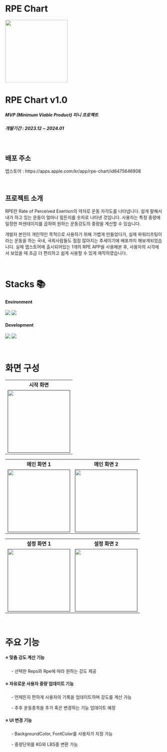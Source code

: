 <h1>RPE Chart</h1>
<img src="https://github.com/SANGDOLEE/MiniProject_RPEChart/assets/108053426/3e803547-ba2c-4bbe-a12e-42266a5e7d0a" width="200px;" alt=""/>
<br/>


<h1>RPE Chart v1.0</h1>
<h5> MVP (Minimum Viable Product) 미니 프로젝트 </h5>
<h5> 개발기간 : 2023.12 ~ 2024.01 </h5>

<br/>

<h2> 배포 주소 </h2>
<p> 앱스토어 : https://apps.apple.com/kr/app/rpe-chart/id6475646908 </p>

<br/>

<h2> 프로젝트 소개 </h2>
<p> RPE란 Rate of Perceived Exertion의 약자로 운동 자각도를 나타냅니다. 쉽게 말해서 내가 하고 있는 운동이 얼마나 힘든지를 숫자로 나타낸 것입니다. 사용자는 특정 중량에 일정한 퍼센테이지를 곱하여 원하는 운동강도의 중량을 계산할 수 있습니다. </p>
<p> 개발자 본인이 개인적인 목적으로 사용하기 위해 가볍게 만들었다가, 실제 파워리프팅이라는 운동을 하는 국내, 국외사람들도 점점 많아지는 추세이기에 배포까지 해보게되었습니다. 실제 앱스토어에 출시되어있는 1개의 RPE APP을 사용해본 후, 사용자의 시각에서 보았을 때 조금 더 편리하고 쉽게 사용할 수 있게 제작하였습니다.</p>

<br/>

<h1> Stacks 📚 </h1>
<h4> Environment </h4>
<p><img src="https://img.shields.io/badge/XCODE-147EFB?style=for-the-badge&logo=xcode&logoColor=white"> <img src="https://img.shields.io/badge/GITHUB-181717?style=for-the-badge&logo=github&logoColor=white"></p>

<h4> Development </h4>
<p><img src="https://img.shields.io/badge/SWIFT-F05138?style=for-the-badge&logo=swift&logoColor=white"> <img src="https://img.shields.io/badge/SWIFTUI-2396F3?style=for-the-badge&logo=swiftUI&logoColor=white"></p>

<br/>

<h1> 화면 구성 </h1>
<!-- 첫번째 테이블 -->
<table>
   <tbody>
    <tr>
      <td colspan="1" align="center"><b>시작 화면</b></td>
    </tr>
    <tr>
      <td align="center"><a href=""><img src="https://github.com/SANGDOLEE/MiniProject_RPEChart/assets/108053426/a7f0f8db-1481-4c75-a8b2-46350671ac63" width="200px;" alt=""/><br /><sub><b></b></sub></a></td>
    </tr>
</table>
<!-- 두번째 테이블 -->
<table>
  <tbody>
    <tr>
      <td colspan="1" align="center"><b>메인 화면 1</b></td>
      <td colspan="1" align="center"><b>메인 화면 2</b></td>
    </tr>
    <tr>
      <td align="center"><a href=""><img src="https://github.com/SANGDOLEE/MiniProject_RPEChart/assets/108053426/f6a02ceb-d347-480d-861a-c8f15bbe064e" width="200px;" alt=""/><br /><sub><b></b></sub></a></td>
      <td align="center"><a href=""><img src="https://github.com/SANGDOLEE/MiniProject_RPEChart/assets/108053426/a3e5c754-fede-440c-b369-6edbeb293daa" width="200px;" alt=""/><br /><sub><b></b></sub></a></td>
    </tr>
   
  </tbody>
</table>
<!-- 세번째 테이블 -->
<table>
   <tbody>
   <tr>
      <td colspan="1" align="center"><b>설정 화면 1</b></td>
      <td colspan="1" align="center"><b>설정 화면 2</b></td>
    </tr>
    <tr>
      <td align="center"><a href=""><img src="https://github.com/SANGDOLEE/MiniProject_RPEChart/assets/108053426/38d47304-9422-4377-bbf9-3c9d0b6f6e42" width="200px;" alt=""/><br /><sub><b></b></sub></a></td>
      <td align="center"><a href=""><img src="https://github.com/SANGDOLEE/MiniProject_RPEChart/assets/108053426/9cf8b4fd-9191-493e-9936-f8a2b6962e0a" width="200px;" alt=""/><br /><sub><b></b></sub></a></td>
    </tr>
   </tbody>
</table>

<br/>

<h1> 주요 기능 </h1>
<h4> ⭐️ 맞춤 강도 계산 기능 </h4>
<p>&nbsp;&nbsp;&nbsp;&nbsp; - 선택한 Reps와 Rpe에 따라 원하는 강도 제공 </p>

<h4> ⭐️ 자유로운 사용자 중량 업데이트 기능 </h4>
<p>&nbsp;&nbsp;&nbsp;&nbsp; - 언제든지 편하게 사용자의 기록을 업데이트하며 강도를 계산 가능 </p>
<p>&nbsp;&nbsp;&nbsp;&nbsp; - 추후 운동종목을 추가 혹은 변경하는 기능 업데이트 예정 </p>

<h4> ⭐️ UI 변경 기능 </h4>
<p>&nbsp;&nbsp;&nbsp;&nbsp; - BackgroundColor, FontColor를 사용자가 지정 가능 </p>
<p>&nbsp;&nbsp;&nbsp;&nbsp; - 중량단위를 KG와 LBS중 변환 가능 </p>

<br/>
<br/>
<br/>
